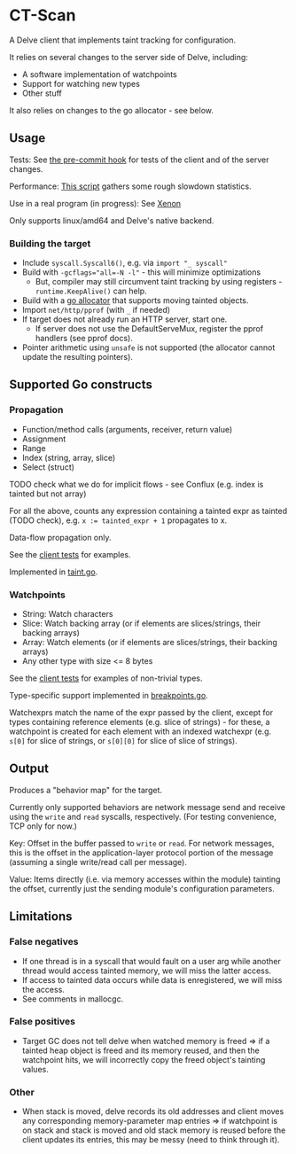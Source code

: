 # CT-Scan

A Delve client that implements taint tracking for configuration.

It relies on several changes to the server side of Delve, including:
* A software implementation of watchpoints
* Support for watching new types
* Other stuff

It also relies on changes to the go allocator - see below.

## Usage
Tests: See [the pre-commit hook](pre-commit-hook.py) for tests of the client and of the server changes.

Performance: [This script](slowdown.py) gathers some rough slowdown statistics.

Use in a real program (in progress): See [Xenon](https://github.com/emilykmarx/xenon)

Only supports linux/amd64 and Delve's native backend.

### Building the target
* Include `syscall.Syscall6()`, e.g. via `import "_ syscall"`
* Build with `-gcflags="all=-N -l"` - this will minimize optimizations
  * But, compiler may still circumvent taint tracking by using registers -
    `runtime.KeepAlive()` can help.
* Build with a [go allocator](https://github.com/emilykmarx/go) that supports moving tainted objects.
* Import `net/http/pprof` (with `_` if needed)
* If target does not already run an HTTP server, start one.
  * If server does not use the DefaultServeMux, register the pprof handlers (see pprof docs).
* Pointer arithmetic using `unsafe` is not supported (the allocator cannot update the resulting pointers).


## Supported Go constructs
### Propagation
* Function/method calls (arguments, receiver, return value)
* Assignment
* Range
* Index (string, array, slice)
* Select (struct)

TODO check what we do for implicit flows - see Conflux (e.g. index is tainted but not array)

For all the above, counts any expression containing a tainted expr as tainted (TODO check),
e.g. `x := tainted_expr + 1` propagates to x.

Data-flow propagation only.

See the [client tests](../client_test.go) for examples.

Implemented in [taint.go](taint.go).

### Watchpoints
* String: Watch characters
* Slice: Watch backing array (or if elements are slices/strings, their backing arrays)
* Array: Watch elements (or if elements are slices/strings, their backing arrays)
* Any other type with size <= 8 bytes

See the [client tests](../cmd/dlv/conftamer_test.go) for examples of non-trivial types.

Type-specific support implemented in [breakpoints.go](../pkg/proc/breakpoints.go).

Watchexprs match the name of the expr passed by the client,
except for types containing reference elements (e.g. slice of strings) -
for these, a watchpoint is created for each element with an indexed watchexpr
(e.g. `s[0]` for slice of strings, or `s[0][0]` for slice of slice of strings).

## Output
Produces a "behavior map" for the target.

Currently only supported behaviors are network message send and receive using the `write` and `read` syscalls, respectively. (For testing convenience, TCP only for now.)

Key: Offset in the buffer passed to `write` or `read`. For network messages, this is the offset in the application-layer protocol portion of the message (assuming a single write/read call per message).

Value: Items directly (i.e. via memory accesses within the module) tainting the offset, currently just the sending module's configuration parameters.

## Limitations
### False negatives
* If one thread is in a syscall that would fault on a user arg while another thread
  would access tainted memory, we will miss the latter access.
* If access to tainted data occurs while data is enregistered, we will miss the access.
* See comments in mallocgc.
### False positives
* Target GC does not tell delve when watched memory is freed => if a tainted heap object is freed and its memory reused, and then the watchpoint hits, we will incorrectly copy the freed object's tainting values.
### Other
* When stack is moved, delve records its old addresses and client moves any corresponding memory-parameter map entries => if watchpoint is on stack and stack is moved and old stack memory is reused before the client updates its entries, this may be messy (need to think through it).
